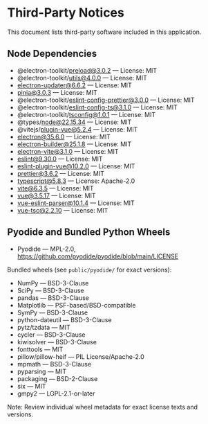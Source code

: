 # Third-Party Notices

This document lists third-party software included in this application.

## Node Dependencies

- @electron-toolkit/preload@3.0.2 — License: MIT
- @electron-toolkit/utils@4.0.0 — License: MIT
- electron-updater@6.6.2 — License: MIT
- pinia@3.0.3 — License: MIT
- @electron-toolkit/eslint-config-prettier@3.0.0 — License: MIT
- @electron-toolkit/eslint-config-ts@3.1.0 — License: MIT
- @electron-toolkit/tsconfig@1.0.1 — License: MIT
- @types/node@22.15.34 — License: MIT
- @vitejs/plugin-vue@5.2.4 — License: MIT
- electron@35.6.0 — License: MIT
- electron-builder@25.1.8 — License: MIT
- electron-vite@3.1.0 — License: MIT
- eslint@9.30.0 — License: MIT
- eslint-plugin-vue@10.2.0 — License: MIT
- prettier@3.6.2 — License: MIT
- typescript@5.8.3 — License: Apache-2.0
- vite@6.3.5 — License: MIT
- vue@3.5.17 — License: MIT
- vue-eslint-parser@10.1.4 — License: MIT
- vue-tsc@2.2.10 — License: MIT

## Pyodide and Bundled Python Wheels

- Pyodide — MPL-2.0, https://github.com/pyodide/pyodide/blob/main/LICENSE

Bundled wheels (see `public/pyodide/` for exact versions):
- NumPy — BSD-3-Clause
- SciPy — BSD-3-Clause
- pandas — BSD-3-Clause
- Matplotlib — PSF-based/BSD-compatible
- SymPy — BSD-3-Clause
- python-dateutil — BSD-3-Clause
- pytz/tzdata — MIT
- cycler — BSD-3-Clause
- kiwisolver — BSD-3-Clause
- fonttools — MIT
- pillow/pillow-heif — PIL License/Apache-2.0
- mpmath — BSD-3-Clause
- pyparsing — MIT
- packaging — BSD-2-Clause
- six — MIT
- gmpy2 — LGPL-2.1-or-later

Note: Review individual wheel metadata for exact license texts and versions.
